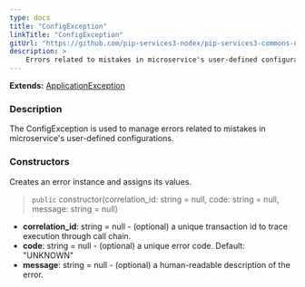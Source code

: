 ```yaml
---
type: docs
title: "ConfigException"
linkTitle: "ConfigException"
gitUrl: "https://github.com/pip-services3-nodex/pip-services3-commons-nodex"
description: >
    Errors related to mistakes in microservice's user-defined configurations.
---
```


**Extends:** [ApplicationException](../application_exception)

### Description

The ConfigException is used to manage errors related to mistakes in microservice's user-defined configurations. 

### Constructors
Creates an error instance and assigns its values.

> `public` constructor(correlation_id: string = null, code: string = null, message: string = null)

- **correlation_id**: string = null - (optional) a unique transaction id to trace execution through call chain.
- **code**: string = null - (optional) a unique error code. Default: "UNKNOWN"
- **message**: string = null - (optional) a human-readable description of the error.

